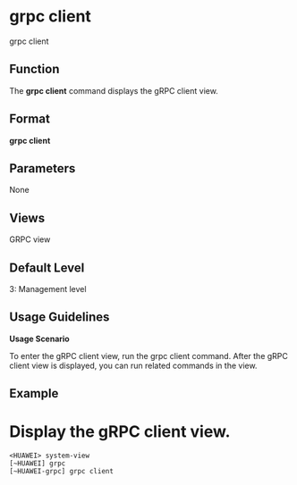 grpc client
===========

grpc client

Function
--------



The **grpc client** command displays the gRPC client view.




Format
------

**grpc client**


Parameters
----------

None

Views
-----

GRPC view


Default Level
-------------

3: Management level


Usage Guidelines
----------------

**Usage Scenario**

To enter the gRPC client view, run the grpc client command. After the gRPC client view is displayed, you can run related commands in the view.


Example
-------

# Display the gRPC client view.
```
<HUAWEI> system-view
[~HUAWEI] grpc
[~HUAWEI-grpc] grpc client

```